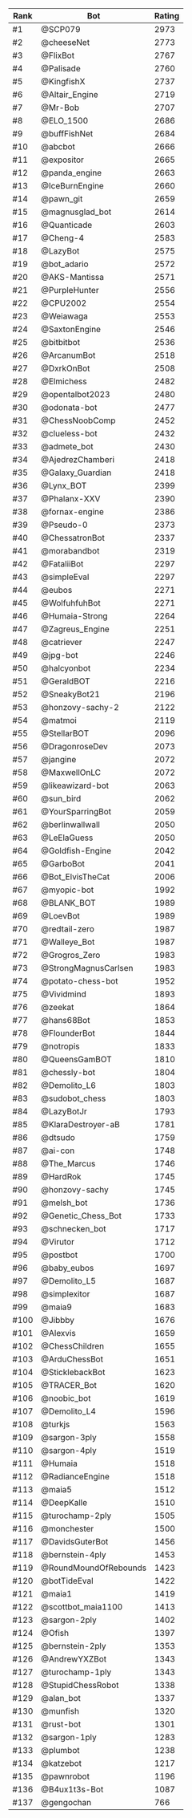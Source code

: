 Rank|Bot|Rating
---|---|---
#1|@SCP079|2973
#2|@cheeseNet|2773
#3|@FlixBot|2767
#4|@Palisade|2760
#5|@KingfishX|2737
#6|@Altair_Engine|2719
#7|@Mr-Bob|2707
#8|@ELO_1500|2686
#9|@buffFishNet|2684
#10|@abcbot|2666
#11|@expositor|2665
#12|@panda_engine|2663
#13|@IceBurnEngine|2660
#14|@pawn_git|2659
#15|@magnusglad_bot|2614
#16|@Quanticade|2603
#17|@Cheng-4|2583
#18|@LazyBot|2575
#19|@bot_adario|2572
#20|@AKS-Mantissa|2571
#21|@PurpleHunter|2556
#22|@CPU2002|2554
#23|@Weiawaga|2553
#24|@SaxtonEngine|2546
#25|@bitbitbot|2536
#26|@ArcanumBot|2518
#27|@DxrkOnBot|2508
#28|@Elmichess|2482
#29|@opentalbot2023|2480
#30|@odonata-bot|2477
#31|@ChessNoobComp|2452
#32|@clueless-bot|2432
#33|@admete_bot|2430
#34|@AjedrezChamberi|2418
#35|@Galaxy_Guardian|2418
#36|@Lynx_BOT|2399
#37|@Phalanx-XXV|2390
#38|@fornax-engine|2386
#39|@Pseudo-0|2373
#40|@ChessatronBot|2337
#41|@morabandbot|2319
#42|@FataliiBot|2297
#43|@simpleEval|2297
#44|@eubos|2271
#45|@WolfuhfuhBot|2271
#46|@Humaia-Strong|2264
#47|@Zagreus_Engine|2251
#48|@catriever|2247
#49|@jpg-bot|2246
#50|@halcyonbot|2234
#51|@GeraldBOT|2216
#52|@SneakyBot21|2196
#53|@honzovy-sachy-2|2122
#54|@matmoi|2119
#55|@StellarBOT|2096
#56|@DragonroseDev|2073
#57|@jangine|2072
#58|@MaxwellOnLC|2072
#59|@likeawizard-bot|2063
#60|@sun_bird|2062
#61|@YourSparringBot|2059
#62|@berlinwallwall|2050
#63|@LeElaGuess|2050
#64|@Goldfish-Engine|2042
#65|@GarboBot|2041
#66|@Bot_ElvisTheCat|2006
#67|@myopic-bot|1992
#68|@BLANK_BOT|1989
#69|@LoevBot|1989
#70|@redtail-zero|1987
#71|@Walleye_Bot|1987
#72|@Grogros_Zero|1983
#73|@StrongMagnusCarlsen|1983
#74|@potato-chess-bot|1952
#75|@Vividmind|1893
#76|@zeekat|1864
#77|@hans68Bot|1853
#78|@FlounderBot|1844
#79|@notropis|1833
#80|@QueensGamBOT|1810
#81|@chessly-bot|1804
#82|@Demolito_L6|1803
#83|@sudobot_chess|1803
#84|@LazyBotJr|1793
#85|@KlaraDestroyer-aB|1781
#86|@dtsudo|1759
#87|@ai-con|1748
#88|@The_Marcus|1746
#89|@HardRok|1745
#90|@honzovy-sachy|1745
#91|@melsh_bot|1736
#92|@Genetic_Chess_Bot|1733
#93|@schnecken_bot|1717
#94|@Virutor|1712
#95|@postbot|1700
#96|@baby_eubos|1697
#97|@Demolito_L5|1687
#98|@simplexitor|1687
#99|@maia9|1683
#100|@Jibbby|1676
#101|@Alexvis|1659
#102|@ChessChildren|1655
#103|@ArduChessBot|1651
#104|@SticklebackBot|1623
#105|@TRACER_Bot|1620
#106|@noobic_bot|1619
#107|@Demolito_L4|1596
#108|@turkjs|1563
#109|@sargon-3ply|1558
#110|@sargon-4ply|1519
#111|@Humaia|1518
#112|@RadianceEngine|1518
#113|@maia5|1512
#114|@DeepKalle|1510
#115|@turochamp-2ply|1505
#116|@monchester|1500
#117|@DavidsGuterBot|1456
#118|@bernstein-4ply|1453
#119|@RoundMoundOfRebounds|1423
#120|@botTideEval|1422
#121|@maia1|1419
#122|@scottbot_maia1100|1413
#123|@sargon-2ply|1402
#124|@Ofish|1397
#125|@bernstein-2ply|1353
#126|@AndrewYXZBot|1343
#127|@turochamp-1ply|1343
#128|@StupidChessRobot|1338
#129|@alan_bot|1337
#130|@munfish|1320
#131|@rust-bot|1301
#132|@sargon-1ply|1283
#133|@plumbot|1238
#134|@katzebot|1217
#135|@pawnrobot|1196
#136|@B4ux1t3s-Bot|1087
#137|@gengochan|766
